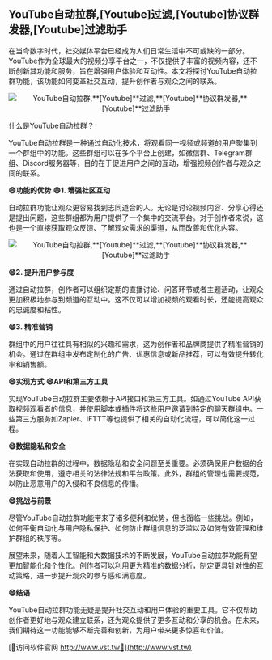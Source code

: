 ## **YouTube自动拉群,**[Youtube]**过滤,**[Youtube]**协议群发器,**[Youtube]**过滤助手**

在当今数字时代，社交媒体平台已经成为人们日常生活中不可或缺的一部分。YouTube作为全球最大的视频分享平台之一，不仅提供了丰富的视频内容，还不断创新其功能和服务，旨在增强用户体验和互动性。本文将探讨YouTube自动拉群功能，该功能如何变革社交互动，提升创作者与观众之间的联系。

 <center><img src="https://vst.tw/MP4/tuiguang/png/6.png" alt="YouTube自动拉群,**[Youtube]**过滤,**[Youtube]**协议群发器,**[Youtube]**过滤助手"></center>

什么是YouTube自动拉群？

YouTube自动拉群是一种通过自动化技术，将观看同一视频或频道的用户聚集到一个群组中的功能。这些群组可以在多个平台上创建，如微信群、Telegram群组、Discord服务器等，目的在于促进用户之间的互动，增强视频创作者与观众之间的联系。

**😄功能的优势**
**😄1. 增强社区互动**

自动拉群功能让观众更容易找到志同道合的人。无论是讨论视频内容、分享心得还是提出问题，这些群组都为用户提供了一个集中的交流平台。对于创作者来说，这也是一个直接获取观众反馈、了解观众需求的渠道，从而改善和优化内容。

 <center><img src="https://vst.tw/MP4/tuiguang/png/1.png" alt="YouTube自动拉群,**[Youtube]**过滤,**[Youtube]**协议群发器,**[Youtube]**过滤助手"></center>

**😄2. 提升用户参与度**

通过自动拉群，创作者可以组织定期的直播讨论、问答环节或者主题活动，让观众更加积极地参与到频道的互动中。这不仅可以增加视频的观看时长，还能提高观众的忠诚度和粘性。

**😄3. 精准营销**

群组中的用户往往具有相似的兴趣和需求，这为创作者和品牌商提供了精准营销的机会。通过在群组中发布定制化的广告、优惠信息或新品推荐，可以有效提升转化率和销售额。

**😄实现方式**
**😄API和第三方工具**

实现YouTube自动拉群主要依赖于API接口和第三方工具。如通过YouTube API获取视频观看者的信息，并使用脚本或插件将这些用户邀请到特定的聊天群组中。一些第三方服务如Zapier、IFTTT等也提供了相关的自动化流程，可以简化这一过程。

**😄数据隐私和安全**

在实现自动拉群的过程中，数据隐私和安全问题至关重要。必须确保用户数据的合法获取和使用，遵守相关的法律法规和平台政策。此外，群组的管理也需要规范，以防止恶意用户的入侵和不良信息的传播。

**😄挑战与前景**

尽管YouTube自动拉群功能带来了诸多便利和优势，但也面临一些挑战。例如，如何平衡自动化与用户隐私保护、如何防止群组信息的泛滥以及如何有效管理和维护群组的秩序等。

展望未来，随着人工智能和大数据技术的不断发展，YouTube自动拉群功能有望更加智能化和个性化。创作者可以利用更为精准的数据分析，制定更具针对性的互动策略，进一步提升观众的参与感和满意度。

**😄结语**

YouTube自动拉群功能无疑是提升社交互动和用户体验的重要工具。它不仅帮助创作者更好地与观众建立联系，还为观众提供了更多互动和分享的机会。在未来，我们期待这一功能能够不断完善和创新，为用户带来更多惊喜和价值。


[👻访问软件官网 http://www.vst.tw👻](http://www.vst.tw)
